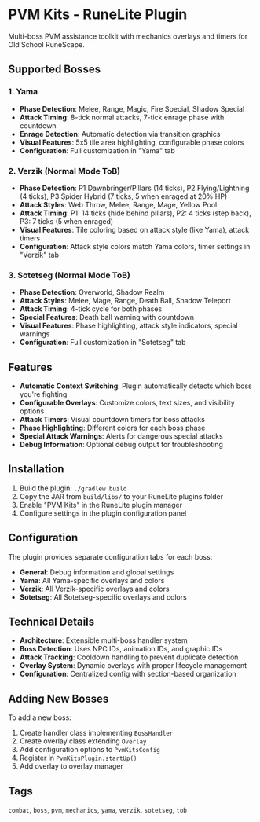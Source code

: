 # PVM Kits - RuneLite Plugin

Multi-boss PVM assistance toolkit with mechanics overlays and timers for Old School RuneScape.

## Supported Bosses

### 1. Yama
- **Phase Detection**: Melee, Range, Magic, Fire Special, Shadow Special
- **Attack Timing**: 8-tick normal attacks, 7-tick enrage phase with countdown
- **Enrage Detection**: Automatic detection via transition graphics
- **Visual Features**: 5x5 tile area highlighting, configurable phase colors
- **Configuration**: Full customization in "Yama" tab

### 2. Verzik (Normal Mode ToB)
- **Phase Detection**: P1 Dawnbringer/Pillars (14 ticks), P2 Flying/Lightning (4 ticks), P3 Spider Hybrid (7 ticks, 5 when enraged at 20% HP)
- **Attack Styles**: Web Throw, Melee, Range, Mage, Yellow Pool
- **Attack Timing**: P1: 14 ticks (hide behind pillars), P2: 4 ticks (step back), P3: 7 ticks (5 when enraged)
- **Visual Features**: Tile coloring based on attack style (like Yama), attack timers
- **Configuration**: Attack style colors match Yama colors, timer settings in "Verzik" tab

### 3. Sotetseg (Normal Mode ToB)
- **Phase Detection**: Overworld, Shadow Realm
- **Attack Styles**: Melee, Mage, Range, Death Ball, Shadow Teleport
- **Attack Timing**: 4-tick cycle for both phases
- **Special Features**: Death ball warning with countdown
- **Visual Features**: Phase highlighting, attack style indicators, special warnings
- **Configuration**: Full customization in "Sotetseg" tab

## Features

- **Automatic Context Switching**: Plugin automatically detects which boss you're fighting
- **Configurable Overlays**: Customize colors, text sizes, and visibility options
- **Attack Timers**: Visual countdown timers for boss attacks
- **Phase Highlighting**: Different colors for each boss phase
- **Special Attack Warnings**: Alerts for dangerous special attacks
- **Debug Information**: Optional debug output for troubleshooting

## Installation

1. Build the plugin: `./gradlew build`
2. Copy the JAR from `build/libs/` to your RuneLite plugins folder
3. Enable "PVM Kits" in the RuneLite plugin manager
4. Configure settings in the plugin configuration panel

## Configuration

The plugin provides separate configuration tabs for each boss:

- **General**: Debug information and global settings
- **Yama**: All Yama-specific overlays and colors
- **Verzik**: All Verzik-specific overlays and colors  
- **Sotetseg**: All Sotetseg-specific overlays and colors

## Technical Details

- **Architecture**: Extensible multi-boss handler system
- **Boss Detection**: Uses NPC IDs, animation IDs, and graphic IDs
- **Attack Tracking**: Cooldown handling to prevent duplicate detection
- **Overlay System**: Dynamic overlays with proper lifecycle management
- **Configuration**: Centralized config with section-based organization

## Adding New Bosses

To add a new boss:

1. Create handler class implementing `BossHandler`
2. Create overlay class extending `Overlay`
3. Add configuration options to `PvmKitsConfig`
4. Register in `PvmKitsPlugin.startUp()`
5. Add overlay to overlay manager

## Tags

`combat`, `boss`, `pvm`, `mechanics`, `yama`, `verzik`, `sotetseg`, `tob`
